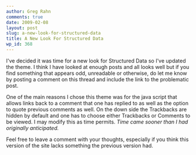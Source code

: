 ```yaml
---
author: Greg Rahn
comments: true
date: 2009-02-08
layout: post
slug: a-new-look-for-structured-data
title: A New Look For Structured Data
wp_id: 368
---
```


I've decided it was time for a new look for Structured Data so I've updated the theme.  I think I have looked at enough posts and all looks well but if you find something that appears odd, unreadable or otherwise, do let me know by posting a comment on this thread and include the link to the problematic post.

One of the main reasons I chose this theme was for the java script that allows links back to a comment that one has replied to as well as the option to quote previous comments as well.  On the down side the Trackbacks are hidden by default and one has to choose either Trackbacks or Comments to be viewed.  I may modify this as time permits. _Time came sooner than I had originally anticipated._

Feel free to leave a comment with your thoughts, especially if you think this version of the site lacks something the previous version had.
